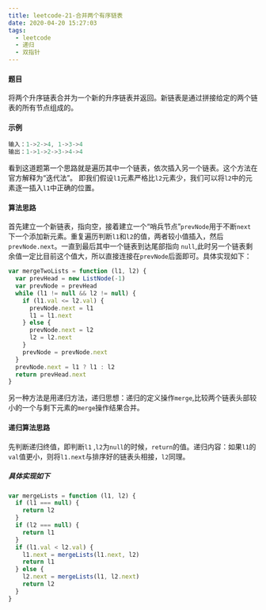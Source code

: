 ```yaml
---
title: leetcode-21-合并两个有序链表
date: 2020-04-20 15:27:03
tags:
  - leetcode
  - 递归
  - 双指针
---
```


#### 题目

将两个升序链表合并为一个新的升序链表并返回。新链表是通过拼接给定的两个链表的所有节点组成的。

#### 示例

```java
输入：1->2->4, 1->3->4
输出：1->1->2->3->4->4
```

看到这道题第一个思路就是遍历其中一个链表，依次插入另一个链表。这个方法在官方解释为“迭代法”。
即我们假设`l1`元素严格比`l2`元素少，我们可以将`l2`中的元素逐一插入`l1`中正确的位置。

#### 算法思路

首先建立一个新链表，指向空，接着建立一个“哨兵节点”`prevNode`用于不断`next`下一个添加新元素。重复遍历判断`l1`和`l2`的值，两者较小值插入，然后`prevNode.next`。一直到最后其中一个链表到达尾部指向 `null`,此时另一个链表剩余值一定比目前这个值大，所以直接连接在`prevNode`后面即可。具体实现如下：

```javascript
var mergeTwoLists = function (l1, l2) {
  var prevHead = new ListNode(-1)
  var prevNode = prevHead
  while (l1 != null && l2 != null) {
    if (l1.val <= l2.val) {
      prevNode.next = l1
      l1 = l1.next
    } else {
      prevNode.next = l2
      l2 = l2.next
    }
    prevNode = prevNode.next
  }
  prevNode.next = l1 ? l1 : l2
  return prevHead.next
}
```

另一种方法是用递归方法，递归思想：递归的定义操作`merge`,比较两个链表头部较小的一个与剩下元素的`merge`操作结果合并。

#### 递归算法思路

先判断递归终值，即判断`l1` ,`l2`为`null`的时候，`return`的值。递归内容：如果`l1`的`val`值更小，则将`l1.next`与排序好的链表头相接，`l2`同理。

##### 具体实现如下

```javascript
var mergeLists = function (l1, l2) {
  if (l1 === null) {
    return l2
  }
  if (l2 === null) {
    return l1
  }
  if (l1.val < l2.val) {
    l1.next = mergeLists(l1.next, l2)
    return l1
  } else {
    l2.next = mergeLists(l1, l2.next)
    return l2
  }
}
```

